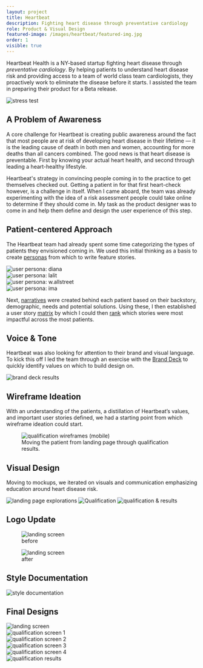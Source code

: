 ```yaml
---
layout: project
title: Heartbeat
description: Fighting heart disease through preventative cardiology
role: Product & Visual Design
featured-image: /images/heartbeat/featured-img.jpg
order: 1
visible: true
---
```


Heartbeat Health is a NY-based startup fighting heart disease through <em>preventative cardiology</em>. By helping patients to understand heart disease risk and providing access to a team of world class team cardiologists, they proactively work to
eliminate the disease before it starts. I assisted the team in preparing their product for a Beta release.

<img class="full" src="/images/heartbeat/stress-test.jpg" alt="stress test">

## A Problem of Awareness

A core challenge for Heartbeat is creating public awareness around the fact that most people are at risk of developing heart disease in their lifetime — it is the leading cause of death in both men and women, accounting for more deaths than all
cancers combined. The good news is that heart disease is preventable. First by knowing your actual heart health, and second through leading a heart-healthy lifestyle.

Heartbeat's strategy in convincing people coming in to the practice to get themselves checked out. Getting a patient in for that first heart-check however, is a challenge in itself. When I came aboard, the team was already experimenting with the idea
of a risk assessment people could take online to determine if they should come in. My task as the product designer was to come in and help them define and design the user experience of this step.

## Patient-centered Approach

The Heartbeat team had already spent some time categorizing the types of patients they envisioned coming in. We used this initial thinking as a basis to create <a
  href="https://drive.google.com/drive/folders/1Ve634HA9V070lLvJ198nwLZqZvVMeyeI?usp=sharing" target="_blank">personas</a> from which to write feature stories.

<div class="img-collection-row">

  <div class="img-collection-item light-border">
    <img src="/images/heartbeat/persona-1-diana.jpg" alt="user persona: diana">
  </div>
  <div class="img-collection-item light-border">
    <img src="/images/heartbeat/persona-2-lalit.jpg" alt="user persona: lalit">
  </div>

</div>
<div class="img-collection-row">
  <div class="img-collection-item light-border">
    <img src="/images/heartbeat/persona-3-wallstreet.jpg" alt="user persona: w.allstreet">
  </div>
  <div class="img-collection-item light-border">
    <img src="/images/heartbeat/persona-4-ima.jpg" alt="user persona: ima">
  </div>

</div>

Next, <a href="https://drive.google.com/open?id=1Ve634HA9V070lLvJ198nwLZqZvVMeyeI" target="_blank">narratives</a> were created behind each patient based on their backstory, demographic, needs and potential solutions. Using these, I then established a
user story <a href="https://docs.google.com/spreadsheets/d/15tHqNh0g0SuM7EV_haE-IGjNOURVD5s3kRXGKKvDck4/edit?usp=sharing">matrix</a> by which I could then <a
  href="https://docs.google.com/document/d/1eZWSZU4mbpAtjBvEQlw68SSQ7914zowhIZL20dYBntg/edit?usp=sharing">rank</a> which stories were most impactful across the most patients.

## Voice & Tone

Heartbeat was also looking for attention to their brand and visual language. To kick this off I led the team through an exercise with the <a href="https://branding.cards/" target="_blank">Brand Deck</a> to quickly identify values on which to build
design on.

<img class="full" src="/images/heartbeat/brand-deck-results.jpg" alt="brand deck results">

## Wireframe Ideation

With an understanding of the patients, a distillation of Heartbeat’s values, and important user stories defined, we had a starting point from which wireframe ideation could start.

<figure class="full">
  <img class="full light-border" src="/images/heartbeat/QUAL-v2.1-(mobile).jpg" alt="qualification wireframes (mobile)">
  <figcaption>Moving the patient from landing page through qualification results.</figcaption>
</figure>

## Visual Design

Moving to mockups, we iterated on visuals and communication emphasizing education around heart disease risk.

<img class="full light-border vertical-space" src="/images/heartbeat/landing-page-explorations.jpg" alt="landing page explorations">
<img class="full light-border vertical-space" src="/images/heartbeat/qual.jpg" alt="Qualification">
<img class="full light-border vertical-space" src="/images/heartbeat/qual+results.jpg" alt="qualification & results">

## Logo Update

<div class="img-collection-column">
  <div class="img-collection-item">
    <figure class="full">
      <img class="full light-border" src="/images/heartbeat/logo-update-before.jpg" alt="landing screen">
      <figcaption>before</figcaption>
    </figure>
  </div>

  <div class="img-collection-item">
    <figure class="full">
      <img class="full light-border" src="/images/heartbeat/logo-update-after.jpg" alt="landing screen">
      <figcaption>after</figcaption>
    </figure>
  </div>
</div>

## Style Documentation

<img class="full" src="/images/heartbeat/style+guide.jpg" alt="style documentation">

## Final Designs

<div class="img-collection-row">

  <div class="img-collection-item">
    <img class="full" src="/images/heartbeat/landing.gif" alt="landing screen">
  </div>
  <div class="img-collection-item">
    <img class="full" src="/images/heartbeat/qual-1.gif" alt="qualification screen 1">
  </div>
</div>

<div class="img-collection-row">
  <div class="img-collection-item">
    <img class="full" src="/images/heartbeat/qual-2.gif" alt="qualification screen 2">
  </div>
  <div class="img-collection-item">
    <img class="full" src="/images/heartbeat/qual-3.png" alt="qualification screen 3">
  </div>
</div>

<div class="img-collection-row">
  <div class="img-collection-item">
    <img class="full" src="/images/heartbeat/qual-4.png" alt="qualification screen 4">
  </div>
  <div class="img-collection-item">
    <img class="full" src="/images/heartbeat/qual-results.png" alt="qualification results">
  </div>
</div>
